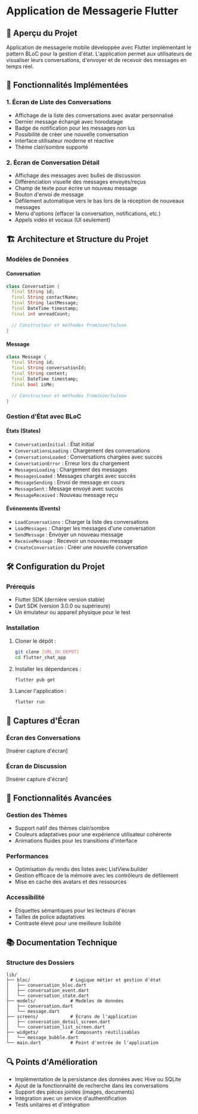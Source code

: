 # Application de Messagerie Flutter

## 📱 Aperçu du Projet
Application de messagerie mobile développée avec Flutter implémentant le pattern BLoC pour la gestion d'état. L'application permet aux utilisateurs de visualiser leurs conversations, d'envoyer et de recevoir des messages en temps réel.

## 🎯 Fonctionnalités Implémentées

### 1. Écran de Liste des Conversations
- Affichage de la liste des conversations avec avatar personnalisé
- Dernier message échangé avec horodatage
- Badge de notification pour les messages non lus
- Possibilité de créer une nouvelle conversation
- Interface utilisateur moderne et réactive
- Thème clair/sombre supporté

### 2. Écran de Conversation Détail
- Affichage des messages avec bulles de discussion
- Différenciation visuelle des messages envoyés/reçus
- Champ de texte pour écrire un nouveau message
- Bouton d'envoi de message
- Défilement automatique vers le bas lors de la réception de nouveaux messages
- Menu d'options (effacer la conversation, notifications, etc.)
- Appels vidéo et vocaux (UI seulement)

## 🏗 Architecture et Structure du Projet

### Modèles de Données

#### Conversation
```dart
class Conversation {
  final String id;
  final String contactName;
  final String lastMessage;
  final DateTime timestamp;
  final int unreadCount;
  
  // Constructeur et méthodes fromJson/toJson
}
```

#### Message
```dart
class Message {
  final String id;
  final String conversationId;
  final String content;
  final DateTime timestamp;
  final bool isMe;
  
  // Constructeur et méthodes fromJson/toJson
}
```

### Gestion d'État avec BLoC

#### États (States)
- `ConversationInitial` : État initial
- `ConversationsLoading` : Chargement des conversations
- `ConversationsLoaded` : Conversations chargées avec succès
- `ConversationError` : Erreur lors du chargement
- `MessagesLoading` : Chargement des messages
- `MessagesLoaded` : Messages chargés avec succès
- `MessageSending` : Envoi de message en cours
- `MessageSent` : Message envoyé avec succès
- `MessageReceived` : Nouveau message reçu

#### Événements (Events)
- `LoadConversations` : Charger la liste des conversations
- `LoadMessages` : Charger les messages d'une conversation
- `SendMessage` : Envoyer un nouveau message
- `ReceiveMessage` : Recevoir un nouveau message
- `CreateConversation` : Créer une nouvelle conversation

## 🛠 Configuration du Projet

### Prérequis
- Flutter SDK (dernière version stable)
- Dart SDK (version 3.0.0 ou supérieure)
- Un émulateur ou appareil physique pour le test

### Installation
1. Cloner le dépôt :
   ```bash
   git clone [URL_DU_DEPOT]
   cd flutter_chat_app
   ```

2. Installer les dépendances :
   ```bash
   flutter pub get
   ```

3. Lancer l'application :
   ```bash
   flutter run
   ```

## 📱 Captures d'Écran

### Écran des Conversations
[Insérer capture d'écran]

### Écran de Discussion
[Insérer capture d'écran]

## 🚀 Fonctionnalités Avancées

### Gestion des Thèmes
- Support natif des thèmes clair/sombre
- Couleurs adaptatives pour une expérience utilisateur cohérente
- Animations fluides pour les transitions d'interface

### Performances
- Optimisation du rendu des listes avec ListView.builder
- Gestion efficace de la mémoire avec les contrôleurs de défilement
- Mise en cache des avatars et des ressources

### Accessibilité
- Étiquettes sémantiques pour les lecteurs d'écran
- Tailles de police adaptatives
- Contraste élevé pour une meilleure lisibilité

## 📚 Documentation Technique

### Structure des Dossiers
```
lib/
├── bloc/               # Logique métier et gestion d'état
│   ├── conversation_bloc.dart
│   ├── conversation_event.dart
│   └── conversation_state.dart
├── models/             # Modèles de données
│   ├── conversation.dart
│   └── message.dart
├── screens/            # Écrans de l'application
│   ├── conversation_detail_screen.dart
│   └── conversation_list_screen.dart
├── widgets/            # Composants réutilisables
│   └── message_bubble.dart
└── main.dart           # Point d'entrée de l'application
```

## 🔍 Points d'Amélioration
- Implémentation de la persistance des données avec Hive ou SQLite
- Ajout de la fonctionnalité de recherche dans les conversations
- Support des pièces jointes (images, documents)
- Intégration avec un service d'authentification
- Tests unitaires et d'intégration

